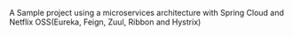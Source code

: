 A Sample project using a microservices architecture with Spring Cloud and Netflix OSS(Eureka, Feign, Zuul, Ribbon and Hystrix)
